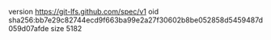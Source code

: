 version https://git-lfs.github.com/spec/v1
oid sha256:bb7e29c82744ecd9f663ba99e2a27f30602b8be052858d5459487d059d07afde
size 5182
